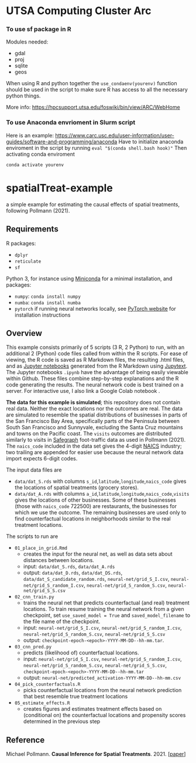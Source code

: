 # UTSA Computing Cluster Arc
### To use sf package in R
Modules needed:
- gdal
- proj
- sqlite
- geos

When using R and python together the `use_condaenv(yourenv)` function should be used in the script to make sure R has access to all the necessary python things.

More info: https://hpcsupport.utsa.edu/foswiki/bin/view/ARC/WebHome 
### To use Anaconda envrioment in Slurm script
Here is an example: https://www.carc.usc.edu/user-information/user-guides/software-and-programming/anaconda
Have to initialize anaconda enviroment in the script
by running `eval "$(conda shell.bash hook)"`
Then activating conda enviroment

`conda activate yourenv`




# spatialTreat-example
a simple example for estimating the causal effects of spatial treatments, following Pollmann (2021).

## Requirements

R packages:

- `dplyr`
- `reticulate`
- `sf`

Python 3, for instance using [Miniconda](https://docs.conda.io/en/latest/miniconda.html) for a minimal installation, and packages:

- `numpy`: `conda install numpy`
- `numba`: `conda install numba`
- `pytorch` if running neural networks locally, see [PyTorch website](https://pytorch.org/get-started/locally/) for installation instructions


## Overview

This example consists primarily of 5 scripts (3 R, 2 Python) to run, with an additional 2 (Python) code files called from within the R scripts.
For ease of viewing, the R code is saved as R Markdown files, 
the resulting .html files, 
and as [Jupyter notebooks](https://jupyter.org/) generated from the R Markdown using [Jupytext](https://github.com/mwouts/jupytext). The Jupyter notebooks `.ipynb` have the advantage of being easily viewable within Github.
These files combine step-by-step explanations and the R code generating the results.
The neural network code is best trained on a server.
For interactive use, I also link a Google Colab notebook .

**The data for this example is simulated**; this repository does not contain real data.
Neither the exact locations nor the outcomes are real.
The data are simulated to resemble the spatial distributions of businesses in parts of the San Francisco Bay Area,
specifically parts of the Peninsula between South San Francisco and Sunnyvale,
excluding the Santa Cruz mountains and towns on the Pacific coast.
The `visits` outcomes are distributed similarly to visits in [Safegraph](https://www.safegraph.com/academics) foot-traffic data as used in Pollmann (2021).
The `naics_code` included in the data set gives the 4-digit [NAICS](https://www.census.gov/naics/) industry; two trailing are appended for easier use because the neural network data import expects 6-digit codes.

The input data files are

- `data/dat_S.rds` with columns `s_id`,`latitude`,`longitude`,`naics_code` gives the locations of spatial treatments (grocery stores).
- `data/dat_A.rds` with columns `a_id`,`latitude`,`longitude`,`naics_code`,`visits` gives the locations of other businesses. Some of these businesses (those with `naics_code` 722500) are restaurants, the businesses for which we use the outcome. The remaining businesses are used only to find counterfactual locations in neighborhoods similar to the real treatment locations.


The scripts to run are

- `01_place_in_grid.Rmd`
  - creates the input for the neural net, as well as data sets about distances between locations.
  - input: `data/dat_S.rds`, `data/dat_A.rds`
  - output: `data/dat_D.rds`, `data/dat_DS.rds`, `data/dat_S_candidate_random.rds`, `neural-net/grid_S_I.csv`, `neural-net/grid_S_random_I.csv`, `neural-net/grid_S_random_S.csv`, `neural-net/grid_S_S.csv`
- `02_cnn_train.py`
  - trains the neural net that predicts counterfactual (and real) treatment locations. To train resume training the neural network from a given checkpoint, set `use_saved_model = True` and `saved_model_filename` to the file name of the checkpoint.
  - input: `neural-net/grid_S_I.csv`, `neural-net/grid_S_random_I.csv`, `neural-net/grid_S_random_S.csv`, `neural-net/grid_S_S.csv`
  - output: `checkpoint-epoch-<epoch>-YYYY-MM-DD--hh-mm.tar`.
- `03_cnn_pred.py`
    - predicts (likelihood of) counterfactual locations.
    - input: `neural-net/grid_S_I.csv`, `neural-net/grid_S_random_I.csv`, `neural-net/grid_S_random_S.csv`, `neural-net/grid_S_S.csv`, `checkpoint-epoch-<epoch>-YYYY-MM-DD--hh-mm.tar`
    - output: `neural-net/predicted_activation-YYYY-MM-DD--hh-mm.csv`
- `04_pick_counterfactuals.R`
    - picks counterfactual locations from the neural network prediction that best resemble true treatment locations
- `05_estimate_effects.R`
    - creates figures and estimates treatment effects based on (conditional on) the counterfactual locations and propensity scores determined in the previous step

## Reference

Michael Pollmann. **Causal Inference for Spatial Treatments**. 2021. [[paper](https://pollmann.su.domains/files/pollmann_jmp.pdf)]
